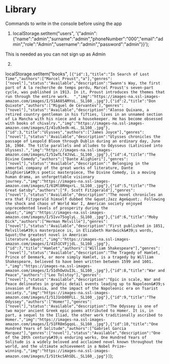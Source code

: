 # Library

Commands to write in the console before using the app

1) localStorage.setItem("users", '{"admin":{"name":"admin","surname":"admin","phoneNumber":"000","email":"admin","role":"Admin","username":"admin","password":"admin"}}');

This is needed as you can not sign up as Admin

2) ```
localStorage.setItem("books", `[{"id":1,"title":"In Search of Lost Time","authors":["Marcel Proust","a"],"genres":["novel"],"status":"Available","description":"Swann's Way, the first part of A la recherche de temps perdu, Marcel Proust's seven-part cycle, was published in 1913. In it, Proust introduces the themes that run through the entire work.  ","img":"https://images-na.ssl-images-amazon.com/images/I/51A685AMYoL._SL160_.jpg"},{"id":2,"title":"Don Quixote","authors":["Miguel de Cervantes"],"genres":["novel"],"status":"Available","description":"Alonso Quixano, a retired country gentleman in his fifties, lives in an unnamed section of La Mancha with his niece and a housekeeper. He has become obsessed with books of chivalry.","img":"https://images-na.ssl-images-amazon.com/images/I/41u9Jedk-mL._SL160_.jpg"},{"id":3,"title":"Ulysses","authors":["James Joyce"],"genres":["novel"],"status":"Available","description":"Ulysses chronicles the passage of Leopold Bloom through Dublin during an ordinary day, June 16, 1904. The title parallels and alludes to Odysseus (Latinised into Ulysses).","img":"https://images-na.ssl-images-amazon.com/images/I/51wTLf4JVwL._SL160_.jpg"},{"id":4,"title":"The Divine Comedy","authors":["Dante Alighieri"],"genres":["novel"],"status":"Available","description":" Belonging in the immortal company of the great works of literature, Dante Alighieri&#39;s poetic masterpiece, The Divine Comedy, is a moving human drama, an unforgettable visionary journey.","img":"https://images-na.ssl-images-amazon.com/images/I/61Ml8RHqxrL._SL160_.jpg"},{"id":5,"title":"The Great Gatsby","authors":["F. Scott Fitzgerald"],"genres":["novel"],"status":"Available","description":"The novel chronicles an era that Fitzgerald himself dubbed the &quot;Jazz Age&quot;. Following the shock and chaos of World War I, American society enjoyed unprecedented levels of prosperity during the &quot;","img":"https://images-na.ssl-images-amazon.com/images/I/51vv75oglyL._SL160_.jpg"},{"id":6,"title":"Moby Dick","authors":["Herman Melville"],"genres":["novel"],"status":"Available","description":"First published in 1851, Melville&#39;s masterpiece is, in Elizabeth Hardwick&#39;s words, &quot;the greatest novel in American literature.&quot;","img":"https://images-na.ssl-images-amazon.com/images/I/41h1CVFjjdL._SL160_.jpg"},{"id":7,"title":"Hamlet","authors":["William Shakespeare"],"genres":["novel"],"status":"Available","description":"The Tragedy of Hamlet, Prince of Denmark, or more simply Hamlet, is a tragedy by William Shakespeare, believed to have been written between 1599 and 1601. ","img":"https://images-na.ssl-images-amazon.com/images/I/51dhOwUuI3L._SL160_.jpg"},{"id":8,"title":"War and Peace","authors":["Leo Tolstoy"],"genres":["novel"],"status":"Available","description":"Epic in scale, War and Peace delineates in graphic detail events leading up to Napoleon&#39;s invasion of Russia, and the impact of the Napoleonic era on Tsarist society.","img":"https://images-na.ssl-images-amazon.com/images/I/51J1nb00FLL._SL160_.jpg"},{"id":9,"title":"The Odyssey","authors":["Homer"],"genres":["novel"],"status":"Available","description":"The Odyssey is one of two major ancient Greek epic poems attributed to Homer. It is, in part, a sequel to the Iliad, the other work traditionally ascribed to Homer.","img":"https://images-na.ssl-images-amazon.com/images/I/51FR8mSgqoL._SL160_.jpg"},{"id":10,"title":"One Hundred Years of Solitude","authors":["Gabriel Garcia Marquez"],"genres":["novel"],"status":"Available","description":"One of the 20th century&#39;s enduring works, One Hundred Years of Solitude is a widely beloved and acclaimed novel known throughout the world, and the ultimate achievement in a Nobel Prize–winning.","img":"https://images-na.ssl-images-amazon.com/images/I/51tkcSAhSDL._SL160_.jpg"}]`); 
```

